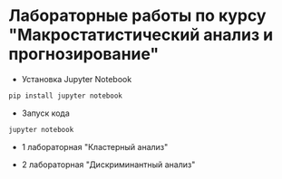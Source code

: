 # Лабораторные работы по курсу "Макростатистический анализ и прогнозирование"

- Установка Jupyter Notebook 

```python 
pip install jupyter notebook
```

- Запуск кода

```python 
jupyter notebook
```

- 1 лабораторная "Кластерный анализ"

- 2 лабораторная "Дискриминантный анализ" 
